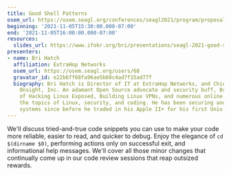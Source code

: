 ```yaml
---
title: Good Shell Patterns
osem_url: https://osem.seagl.org/conferences/seagl2021/program/proposals/839
beginning: '2021-11-05T15:30:00.000-07:00'
end: '2021-11-05T16:00:00.000-07:00'
resources:
  slides_url: https://www.ifokr.org/bri/presentations/seagl-2021-good-shell-patterns/
presenters:
- name: Bri Hatch
  affiliation: ExtraHop Networks
  osem_url: https://osem.seagl.org/users/68
  gravatar_id: e22b6ff68fa96ae5b60c4ad7f15ad77f
  biography: Bri Hatch is Director of IT at ExtraHop Networks, and Chief Hacker at
    Onsight, Inc. An adamant Open Source advocate and security buff, Bri is the author
    of Hacking Linux Exposed, Building Linux VPNs, and numerous online articles on
    the topics of Linux, security, and coding. He has been securing and breaking into
    systems since before he traded in his Apple II+ for his first Unix system.
---
```


We'll discuss tried-and-true code snippets you can use to make your code more reliable, easier to read, and quicker to debug. Enjoy the elegance of `cd $(dirname $0)`, performing actions only on successful exit, and informational help messages. We'll cover all those minor changes that continually come up in our code review sessions that reap outsized rewards.
